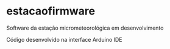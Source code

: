 # estacaofirmware
Software da estação micrometeorológica em desenvolvimento

Código desenvolvido na interface Arduino IDE
